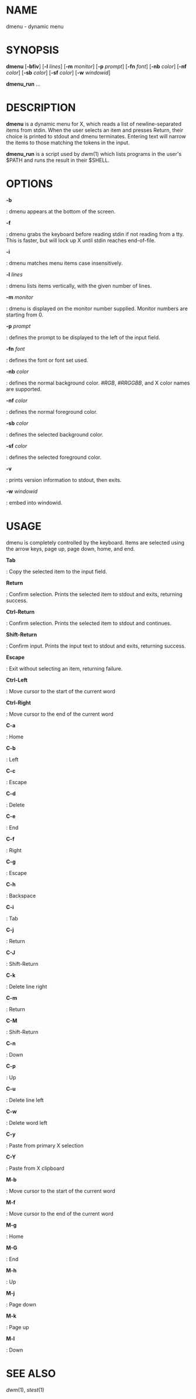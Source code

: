 # NAME

dmenu - dynamic menu

# SYNOPSIS

**dmenu** \[**-bfiv**\] \[**-l** *lines*\] \[**-m** *monitor*\] \[**-p**
*prompt*\] \[**-fn** *font*\] \[**-nb** *color*\] \[**-nf** *color*\]
\[**-sb** *color*\] \[**-sf** *color*\] \[**-w** *windowid*\]

**dmenu_run** \...

# DESCRIPTION

**dmenu** is a dynamic menu for X, which reads a list of
newline-separated items from stdin. When the user selects an item and
presses Return, their choice is printed to stdout and dmenu terminates.
Entering text will narrow the items to those matching the tokens in the
input.

**dmenu_run** is a script used by *dwm*(1) which lists programs in the
user\'s \$PATH and runs the result in their \$SHELL.

# OPTIONS

**-b**

:   dmenu appears at the bottom of the screen.

**-f**

:   dmenu grabs the keyboard before reading stdin if not reading from a
    tty. This is faster, but will lock up X until stdin reaches
    end-of-file.

**-i**

:   dmenu matches menu items case insensitively.

**-l** *lines*

:   dmenu lists items vertically, with the given number of lines.

**-m** *monitor*

:   dmenu is displayed on the monitor number supplied. Monitor numbers
    are starting from 0.

**-p** *prompt*

:   defines the prompt to be displayed to the left of the input field.

**-fn** *font*

:   defines the font or font set used.

**-nb** *color*

:   defines the normal background color. *#RGB*, *#RRGGBB*, and X color
    names are supported.

**-nf** *color*

:   defines the normal foreground color.

**-sb** *color*

:   defines the selected background color.

**-sf** *color*

:   defines the selected foreground color.

**-v**

:   prints version information to stdout, then exits.

**-w** *windowid*

:   embed into windowid.

# USAGE

dmenu is completely controlled by the keyboard. Items are selected using
the arrow keys, page up, page down, home, and end.

**Tab**

:   Copy the selected item to the input field.

**Return**

:   Confirm selection. Prints the selected item to stdout and exits,
    returning success.

**Ctrl-Return**

:   Confirm selection. Prints the selected item to stdout and continues.

**Shift-Return**

:   Confirm input. Prints the input text to stdout and exits, returning
    success.

**Escape**

:   Exit without selecting an item, returning failure.

**Ctrl-Left**

:   Move cursor to the start of the current word

**Ctrl-Right**

:   Move cursor to the end of the current word

**C-a**

:   Home

**C-b**

:   Left

**C-c**

:   Escape

**C-d**

:   Delete

**C-e**

:   End

**C-f**

:   Right

**C-g**

:   Escape

**C-h**

:   Backspace

**C-i**

:   Tab

**C-j**

:   Return

**C-J**

:   Shift-Return

**C-k**

:   Delete line right

**C-m**

:   Return

**C-M**

:   Shift-Return

**C-n**

:   Down

**C-p**

:   Up

**C-u**

:   Delete line left

**C-w**

:   Delete word left

**C-y**

:   Paste from primary X selection

**C-Y**

:   Paste from X clipboard

**M-b**

:   Move cursor to the start of the current word

**M-f**

:   Move cursor to the end of the current word

**M-g**

:   Home

**M-G**

:   End

**M-h**

:   Up

**M-j**

:   Page down

**M-k**

:   Page up

**M-l**

:   Down

# SEE ALSO

*dwm*(1), *stest*(1)
